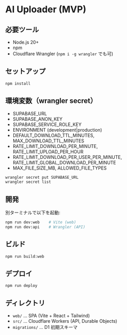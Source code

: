# AI Uploader (MVP)

## 必要ツール
- Node.js 20+
- npm
- Cloudflare Wrangler (`npm i -g wrangler` でも可)

## セットアップ
```bash
npm install
```

## 環境変数（wrangler secret）
- SUPABASE_URL
- SUPABASE_ANON_KEY
- SUPABASE_SERVICE_ROLE_KEY
- ENVIRONMENT (development|production)
- DEFAULT_DOWNLOAD_TTL_MINUTES, MAX_DOWNLOAD_TTL_MINUTES
- RATE_LIMIT_DOWNLOAD_PER_MINUTE, RATE_LIMIT_UPLOAD_PER_HOUR
- RATE_LIMIT_DOWNLOAD_PER_USER_PER_MINUTE, RATE_LIMIT_GLOBAL_DOWNLOAD_PER_MINUTE
- MAX_FILE_SIZE_MB, ALLOWED_FILE_TYPES

```bash
wrangler secret put SUPABASE_URL
wrangler secret list
```

## 開発
別ターミナルで以下を起動:
```bash
npm run dev:web    # Vite (web)
npm run dev:api    # Wrangler (API)
```

## ビルド
```bash
npm run build:web
```

## デプロイ
```bash
npm run deploy
```

## ディレクトリ
- `web/` … SPA (Vite + React + Tailwind)
- `src/` … Cloudflare Workers (API, Durable Objects)
- `migrations/` … D1 初期スキーマ

